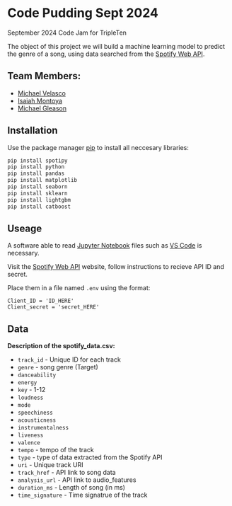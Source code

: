 # Code Pudding Sept 2024
September 2024 Code Jam for TripleTen

The object of this project we will build a machine learning model to predict the genre of a song, using data searched from the [Spotify Web API](https://developer.spotify.com/documentation/web-api). 

## Team Members:
- [Michael Velasco](https://github.com/vekim91)
- [Isaiah Montoya](https://github.com/IMMontoya)
- [Michael Gleason](https://github.com/mtgleason)

## Installation

Use the package manager [pip](https://pip.pypa.io/en/stable/) to install all neccesary libraries:

```bash
pip install spotipy
pip install python
pip install pandas
pip install matplotlib
pip install seaborn
pip install sklearn
pip install lightgbm
pip install catboost
```


## Useage

A software able to read [Jupyter Notebook](https://jupyter.org/) files such as [VS Code](https://code.visualstudio.com/) is necessary.

Visit the [Spotify Web API](https://developer.spotify.com/documentation/web-api) website, follow instructions to recieve API ID and secret.

Place them in a file named `.env` using the format:

```
Client_ID = 'ID_HERE'
Client_secret = 'secret_HERE'
```

## Data 

**Description of the spotify_data.csv:**
- `track_id` - Unique ID for each track
- `genre` - song genre (Target)
- `danceability` 
- `energy` 
- `key` - 1-12
- `loudness` 
- `mode` 
- `speechiness`
- `acousticness`
- `instrumentalness`
- `liveness`
- `valence`
- `tempo` - tempo of the track
- `type` - type of data extracted from the Spotify API
- `uri` - Unique track URI
- `track_href` - API link to song data
- `analysis_url` - API link to audio_features
- `duration_ms` - Length of song (in ms)
- `time_signature` - Time signatrue of the track